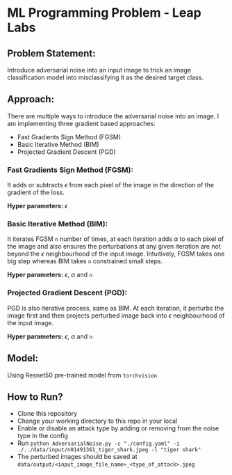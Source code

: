 # ML Programming Problem - Leap Labs

## Problem Statement:

Introduce adversarial noise into an input image to trick an image classification model into misclassifying it as the desired target class.

## Approach:

There are multiple ways to introduce the adversarial noise into an image. I am implementing three gradient based approaches:

- Fast Gradients Sign Method (FGSM)
- Basic Iterative Method (BIM)
- Projected Gradient Descent (PGD)

### Fast Gradients Sign Method (FGSM):

It adds or subtracts $\epsilon$ from each pixel of the image in the direction of the gradient of the loss.

**Hyper parameters:** $\epsilon$

### Basic Iterative Method (BIM):

It iterates FGSM `n` number of times, at each iteration adds $\alpha$ to each pixel of the image and also ensures the perturbations at any given iteration are not beyond the $\epsilon$ neighbourhood of the input image. Intuitively, FGSM takes one big step whereas BIM takes `n` constrained small steps.

**Hyper parameters:** $\epsilon$, $\alpha$ and `n`

### Projected Gradient Descent (PGD):

PGD is also iterative process, same as BIM. At each iteration, it perturbs the image first and then projects perturbed image back into $\epsilon$ neighbourhood of the input image.

**Hyper parameters:** $\epsilon$, $\alpha$ and `n`

## Model:

Using Resnet50 pre-trained model from `torchvision`

## How to Run?

- Clone this repository
- Change your working directory to this repo in your local
- Enable or disable an attack type by adding or removing from the noise type in the config
- Run `python AdversarialNoise.py -c "./config.yaml" -i ./../data/input/n01491361_tiger_shark.jpeg -l "tiger shark"`
- The perturbed images should be saved at `data/output/<input_image_file_name>_<type_of_attack>.jpeg`

